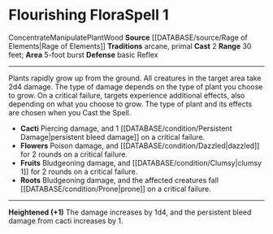 ﻿---
actions: '[two-actions]'
area: 5-foot burst
bloodline: null
component: null
cost: null
deity: null
domain: null
duration: null
element: Wood
heighten: '+1'
heighten_level: 1, 2, 3, 4, 5, 6, 7, 8, 9, 10
id: '1401'
lesson: null
level: '1'
mystery: null
name: Flourishing Flora
patron_theme: null
range: 30 feet
rarity: Common
requirement: null
rus_type_level: null
saving_throw: basicReflex
school: null
source: '[[DATABASE/source/Rage of Elements|Rage of Elements]]'
target: null
tradition:
- Arcane
- Primal
trait:
- '[[DATABASE/trait/Concentrate|Concentrate]]'
- '[[DATABASE/trait/Manipulate|Manipulate]]'
- '[[DATABASE/trait/Plant|Plant]]'
- '[[DATABASE/trait/Wood|Wood]]'
trigger: null
type: Spell

---
# Flourishing Flora<span class="item-type">Spell 1</span>

<span class="item-trait">Concentrate</span><span class="item-trait">Manipulate</span><span class="item-trait">Plant</span><span class="item-trait">Wood</span>
**Source** [[DATABASE/source/Rage of Elements|Rage of Elements]]
**Traditions** arcane, primal
**Cast** <span class="action-icon">2</span> 
**Range** 30 feet; **Area** 5-foot burst
**Defense** basic Reflex

---
Plants rapidly grow up from the ground. All creatures in the target area take 2d4 damage. The type of damage depends on the type of plant you choose to grow. On a critical failure, targets experience additional effects, also depending on what you choose to grow. The type of plant and its effects are chosen when you Cast the Spell.

* **Cacti** Piercing damage, and 1 [[DATABASE/condition/Persistent Damage|persistent bleed damage]] on a critical failure.
* **Flowers** Poison damage, and [[DATABASE/condition/Dazzled|dazzled]] for 2 rounds on a critical failure.
* **Fruits** Bludgeoning damage, and [[DATABASE/condition/Clumsy|clumsy 1]] for 2 rounds on a critical failure.
* **Roots** Bludgeoning damage, and the affected creatures fall [[DATABASE/condition/Prone|prone]] on a critical failure.

---
**Heightened (+1)** The damage increases by 1d4, and the persistent bleed damage from cacti increases by 1.